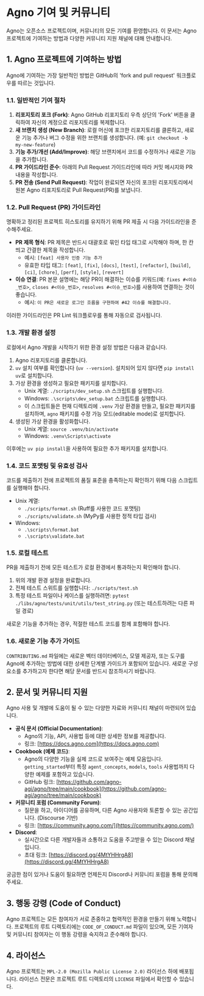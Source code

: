 # Agno 기여 및 커뮤니티

Agno는 오픈소스 프로젝트이며, 커뮤니티의 모든 기여를 환영합니다. 이 문서는 Agno 프로젝트에 기여하는 방법과 다양한 커뮤니티 지원 채널에 대해 안내합니다.

## 1. Agno 프로젝트에 기여하는 방법

Agno에 기여하는 가장 일반적인 방법은 GitHub의 'fork and pull request' 워크플로우를 따르는 것입니다.

### 1.1. 일반적인 기여 절차

1.  **리포지토리 포크 (Fork)**: Agno GitHub 리포지토리 우측 상단의 'Fork' 버튼을 클릭하여 자신의 계정으로 리포지토리를 복제합니다.
2.  **새 브랜치 생성 (New Branch)**: 로컬 머신에 포크한 리포지토리를 클론하고, 새로운 기능 추가나 버그 수정을 위한 브랜치를 생성합니다. (예: `git checkout -b my-new-feature`)
3.  **기능 추가/개선 (Add/Improve)**: 해당 브랜치에서 코드를 수정하거나 새로운 기능을 추가합니다.
4.  **PR 가이드라인 준수**: 아래의 Pull Request 가이드라인에 따라 커밋 메시지와 PR 내용을 작성합니다.
5.  **PR 전송 (Send Pull Request)**: 작업이 완료되면 자신의 포크된 리포지토리에서 원본 Agno 리포지토리로 Pull Request(PR)를 보냅니다.

### 1.2. Pull Request (PR) 가이드라인

명확하고 정리된 프로젝트 히스토리를 유지하기 위해 PR 제출 시 다음 가이드라인을 준수해주세요.

*   **PR 제목 형식**: PR 제목은 반드시 대괄호로 묶인 타입 태그로 시작해야 하며, 한 칸 띄고 간결한 제목을 작성합니다.
    *   예시: `[feat] 사용자 인증 기능 추가`
    *   유효한 타입 태그: `[feat]`, `[fix]`, `[docs]`, `[test]`, `[refactor]`, `[build]`, `[ci]`, `[chore]`, `[perf]`, `[style]`, `[revert]`
*   **이슈 연결**: PR 본문 설명에는 해당 PR이 해결하는 이슈를 키워드(예: `fixes #<이슈_번호>`, `closes #<이슈_번호>`, `resolves #<이슈_번호>`)를 사용하여 연결하는 것이 좋습니다.
    *   예시: `이 PR은 새로운 로그인 흐름을 구현하여 #42 이슈를 해결합니다.`

이러한 가이드라인은 PR Lint 워크플로우를 통해 자동으로 검사됩니다.

### 1.3. 개발 환경 설정

로컬에서 Agno 개발을 시작하기 위한 환경 설정 방법은 다음과 같습니다.

1.  Agno 리포지토리를 클론합니다.
2.  `uv` 설치 여부를 확인합니다 (`uv --version`). 설치되어 있지 않다면 `pip install uv`로 설치합니다.
3.  가상 환경을 생성하고 필요한 패키지를 설치합니다.
    *   Unix 계열: `./scripts/dev_setup.sh` 스크립트를 실행합니다.
    *   Windows: `.\scripts\dev_setup.bat` 스크립트를 실행합니다.
    *   이 스크립트들은 현재 디렉토리에 `.venv` 가상 환경을 만들고, 필요한 패키지를 설치하며, `agno` 패키지를 수정 가능 모드(editable mode)로 설치합니다.
4.  생성된 가상 환경을 활성화합니다.
    *   Unix 계열: `source .venv/bin/activate`
    *   Windows: `.venv\Scripts\activate`

이후에는 `uv pip install`을 사용하여 필요한 추가 패키지를 설치합니다.

### 1.4. 코드 포맷팅 및 유효성 검사

코드를 제출하기 전에 프로젝트의 품질 표준을 충족하는지 확인하기 위해 다음 스크립트를 실행해야 합니다.

*   Unix 계열:
    *   `./scripts/format.sh` (Ruff를 사용한 코드 포맷팅)
    *   `./scripts/validate.sh` (MyPy를 사용한 정적 타입 검사)
*   Windows:
    *   `.\scripts\format.bat`
    *   `.\scripts\validate.bat`

### 1.5. 로컬 테스트

PR을 제출하기 전에 모든 테스트가 로컬 환경에서 통과하는지 확인해야 합니다.

1.  위의 개발 환경 설정을 완료합니다.
2.  전체 테스트 스위트를 실행합니다: `./scripts/test.sh`
3.  특정 테스트 파일이나 케이스를 실행하려면: `pytest ./libs/agno/tests/unit/utils/test_string.py` (또는 테스트하려는 다른 파일 경로)

새로운 기능을 추가하는 경우, 적절한 테스트 코드를 함께 포함해야 합니다.

### 1.6. 새로운 기능 추가 가이드

`CONTRIBUTING.md` 파일에는 새로운 벡터 데이터베이스, 모델 제공자, 또는 도구를 Agno에 추가하는 방법에 대한 상세한 단계별 가이드가 포함되어 있습니다. 새로운 구성 요소를 추가하고자 한다면 해당 문서를 반드시 참조하시기 바랍니다.

## 2. 문서 및 커뮤니티 지원

Agno 사용 및 개발에 도움이 될 수 있는 다양한 자료와 커뮤니티 채널이 마련되어 있습니다.

*   **공식 문서 (Official Documentation)**:
    *   Agno의 기능, API, 사용법 등에 대한 상세한 정보를 제공합니다.
    *   링크: [https://docs.agno.com](https://docs.agno.com)
*   **Cookbook (예제 코드)**:
    *   Agno의 다양한 기능을 실제 코드로 보여주는 예제 모음입니다. `getting_started`부터 특정 `agent_concepts`, `models`, `tools` 사용법까지 다양한 예제를 포함하고 있습니다.
    *   GitHub 링크: [https://github.com/agno-agi/agno/tree/main/cookbook](https://github.com/agno-agi/agno/tree/main/cookbook)
*   **커뮤니티 포럼 (Community Forum)**:
    *   질문을 하고, 아이디어를 공유하며, 다른 Agno 사용자와 토론할 수 있는 공간입니다. (Discourse 기반)
    *   링크: [https://community.agno.com/](https://community.agno.com/)
*   **Discord**:
    *   실시간으로 다른 개발자들과 소통하고 도움을 주고받을 수 있는 Discord 채널입니다.
    *   초대 링크: [https://discord.gg/4MtYHHrgA8](https://discord.gg/4MtYHHrgA8)

궁금한 점이 있거나 도움이 필요하면 언제든지 Discord나 커뮤니티 포럼을 통해 문의해주세요.

## 3. 행동 강령 (Code of Conduct)

Agno 프로젝트는 모든 참여자가 서로 존중하고 협력적인 환경을 만들기 위해 노력합니다. 프로젝트의 루트 디렉토리에는 `CODE_OF_CONDUCT.md` 파일이 있으며, 모든 기여자 및 커뮤니티 참여자는 이 행동 강령을 숙지하고 준수해야 합니다.

## 4. 라이선스

Agno 프로젝트는 `MPL-2.0 (Mozilla Public License 2.0)` 라이선스 하에 배포됩니다. 라이선스 전문은 프로젝트 루트 디렉토리의 `LICENSE` 파일에서 확인할 수 있습니다.
